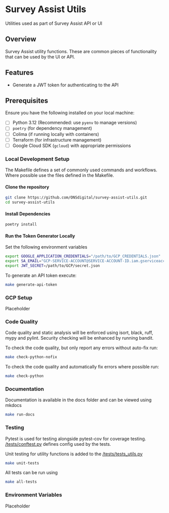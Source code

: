 # Survey Assist Utils

Utilities used as part of Survey Assist API or UI

## Overview

Survey Assist utility functions. These are common pieces of functionality that can be used by the UI or API.

## Features

- Generate a JWT token for authenticating to the API

## Prerequisites

Ensure you have the following installed on your local machine:

- [ ] Python 3.12 (Recommended: use `pyenv` to manage versions)
- [ ] `poetry` (for dependency management)
- [ ] Colima (if running locally with containers)
- [ ] Terraform (for infrastructure management)
- [ ] Google Cloud SDK (`gcloud`) with appropriate permissions

### Local Development Setup

The Makefile defines a set of commonly used commands and workflows.  Where possible use the files defined in the Makefile.

#### Clone the repository

```bash
git clone https://github.com/ONSdigital/survey-assist-utils.git
cd survey-assist-utils
```

#### Install Dependencies

```bash
poetry install
```

#### Run the Token Generator Locally

Set the following environment variables

```bash
export GOOGLE_APPLICATION_CREDENTIALS="/path/to/GCP_CREDENTIALS.json"
export SA_EMAIL="GCP-SERVICE-ACCOUNT@SERVICE-ACCOUNT-ID.iam.gserviceaccount.com"
export JWT_SECRET=/path/to/GCP/secret.json
```

To generate an API token execute:

```bash
make generate-api-token
```

### GCP Setup

Placeholder

### Code Quality

Code quality and static analysis will be enforced using isort, black, ruff, mypy and pylint. Security checking will be enhanced by running bandit.

To check the code quality, but only report any errors without auto-fix run:

```bash
make check-python-nofix
```

To check the code quality and automatically fix errors where possible run:

```bash
make check-python
```

### Documentation

Documentation is available in the docs folder and can be viewed using mkdocs

```bash
make run-docs
```

### Testing

Pytest is used for testing alongside pytest-cov for coverage testing.  [/tests/conftest.py](/tests/conftest.py) defines config used by the tests.

Unit testing for utility functions is added to the [/tests/tests_utils.py](./tests/tests_utils.py)

```bash
make unit-tests
```

All tests can be run using

```bash
make all-tests
```

### Environment Variables

Placeholder

